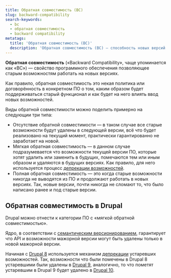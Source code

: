 ```yaml
---
title: Обратная совместимость (BC)
slug: backward-compatibility
search-keywords:
  - bc
  - обратная совместимость
  - backward compatibility
metatags:
  title: 'Обратная совместимость (BC)'
  description: 'Обратная совместимость (BC) — способность новых версий ПО не ломать ранее написанный код.'
---
```


**Обратная совместимость** («Backward Compatibility», чаще упоминается как «BC») — свойство программного обеспечения позволяющее старым возможностям работать на новых версиях.

Как правило, обратная совместимость это некая политика или договорённость в конкретном ПО о том, каким образом будет поддерживаться старый функционал и как будет на него влиять ввод новых возможностей.

Виды обратной совместимости можно поделить примерно на следующии три типа:

- Отсутствие обратной совместимости — в таком случае все старые возможности будут удалены в следующей версии, всё что будет реализовано на текущий момент, практически гарантированно не заработает на новой.
- Мягкая обратная совместимость — в данном случае подразумевается что возможности текущей версии ПО, которые хотят удалить или заменить в будущих, помечаются тем или иным образом и удаляются в будущих версиях. Как правило, для него используется процесс [депрекации возможностей](../deprecation/index.md).
- Полная обратная совместимость — это когда старые возможности никогда не выводятся из ПО и продолжают работать в новых версиях. Так, новые версии, почти никогда не сломают то, что было написано ранее и под старые версии.

## Обратная совместимость в Drupal

Drupal можно отнести к категории ПО с «мягкой обратной совместимостью».

Ядро, в соответствии с [семантическим версионированием](../semver/index.md), гарантирует что API и возможности мажорной версии могут быть удалены только в новой мажорной версии. 

Начиная с [Drupal 8](../drupal/8/index.md) используется механизм [депрекации](../deprecation/index.md) устаревших возможностей. Так, возможности что были помечены в Drupal 8 устаревшими были удалены в [Drupal 9](../drupal/9/index.md), аналогично, то что пометят устаревшим в Drupal 9 будет удалено в [Drupal 10](../drupal/10/index.md).
